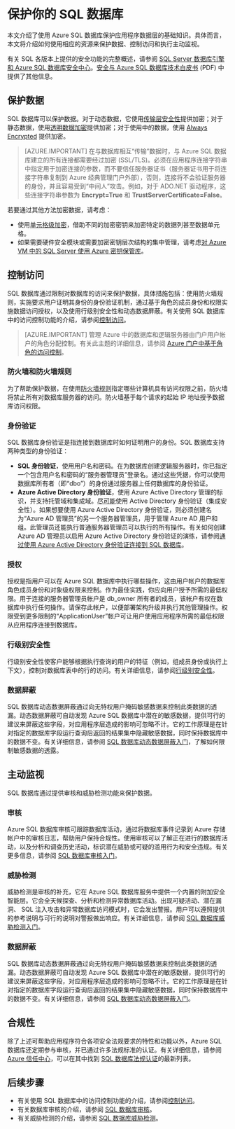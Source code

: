 <properties
    pageTitle="SQL 数据库安全概述 | Azure"
    description="了解有关 Azure SQL 数据库和 SQL Server 安全性的信息，包括云与本地 SQL Server 在身份验证、授权、连接安全性、加密和合规性方面的差异。"
    services="sql-database"
    documentationcenter=""
    author="tmullaney"
    manager="jhubbard"
    editor="" />
<tags
    ms.assetid="a012bb85-7fb4-4fde-a2fc-cf426c0a56bb"
    ms.service="sql-database"
    ms.custom="authentication and authorization"
    ms.devlang="NA"
    ms.topic="article"
    ms.tgt_pltfrm="NA"
    ms.workload="data-management"
    ms.date="02/01/2017"
    wacn.date="03/24/2017"
    ms.author="thmullan;jackr" />

# 保护你的 SQL 数据库

本文介绍了使用 Azure SQL 数据库保护应用程序数据层的基础知识。具体而言，本文将介绍如何使用相应的资源来保护数据、控制访问和执行主动监视。

有关 SQL 各版本上提供的安全功能的完整概述，请参阅 [SQL Server 数据库引擎和 Azure SQL 数据库安全中心](https://msdn.microsoft.com/zh-cn/library/bb510589)。[安全与 Azure SQL 数据库技术白皮书](https://download.microsoft.com/download/A/C/3/AC305059-2B3F-4B08-9952-34CDCA8115A9/Security_and_Azure_SQL_Database_White_paper.pdf) (PDF) 中提供了其他信息。

## 保护数据
SQL 数据库可以保护数据。对于动态数据，它使用[传输层安全性](https://support.microsoft.com/zh-cn/kb/3135244)提供加密；对于静态数据，使用[透明数据加密](http://go.microsoft.com/fwlink/?LinkId=526242)提供加密；对于使用中的数据，使用 [Always Encrypted](https://msdn.microsoft.com/zh-cn/library/mt163865.aspx) 提供加密。

> [AZURE.IMPORTANT]
在与数据库相互“传输”数据时，与 Azure SQL 数据库建立的所有连接都需要经过加密 (SSL/TLS)。必须在应用程序连接字符串中指定用于加密连接的参数，而不要信任服务器证书（服务器证书用于将连接字符串复制到 Azure 经典管理门户外部），否则，连接将不会验证服务器的身份，并且容易受到“中间人”攻击。例如，对于 ADO.NET 驱动程序，这些连接字符串参数为 **Encrypt=True** 和 **TrustServerCertificate=False**。

若要通过其他方法加密数据，请考虑：

* 使用[单元格级加密](https://msdn.microsoft.com/zh-cn/library/ms179331.aspx)，借助不同的加密密钥来加密特定的数据列甚至数据单元格。
* 如果需要硬件安全模块或需要加密密钥层次结构的集中管理，请考虑[对 Azure VM 中的 SQL Server 使用 Azure 密钥保管库](http://blogs.technet.com/b/kv/archive/2015/01/12/using-the-key-vault-for-sql-server-encryption.aspx)。

## 控制访问
SQL 数据库通过限制对数据库的访问来保护数据，具体措施包括：使用防火墙规则，实施要求用户证明其身份的身份验证机制，通过基于角色的成员身份和权限实施数据访问授权，以及使用行级别安全性和动态数据屏蔽。有关使用 SQL 数据库中的访问控制功能的介绍，请参阅[控制访问](/documentation/articles/sql-database-control-access/)。

> [AZURE.IMPORTANT]
管理 Azure 中的数据库和逻辑服务器由门户用户帐户的角色分配控制。有关此主题的详细信息，请参阅 [Azure 门户中基于角色的访问控制](/documentation/articles/role-based-access-control-configure/)。
>

### 防火墙和防火墙规则
为了帮助保护数据，在使用[防火墙规则](/documentation/articles/sql-database-firewall-configure/)指定哪些计算机具有访问权限之前，防火墙将禁止所有对数据库服务器的访问。防火墙基于每个请求的起始 IP 地址授予数据库访问权限。

### 身份验证
SQL 数据库身份验证是指连接到数据库时如何证明用户的身份。SQL 数据库支持两种类型的身份验证：

* **SQL 身份验证**，使用用户名和密码。在为数据库创建逻辑服务器时，你已指定一个包含用户名和密码的“服务器管理员”登录名。通过这些凭据，你可以使用数据库所有者（即“dbo”）的身份通过服务器上任何数据库的身份验证。
* **Azure Active Directory 身份验证**，使用 Azure Active Directory 管理的标识，并支持托管域和集成域。[尽可能](https://msdn.microsoft.com/zh-cn/library/ms144284.aspx)使用 Active Directory 身份验证（集成安全性）。如果想要使用 Azure Active Directory 身份验证，则必须创建名为“Azure AD 管理员”的另一个服务器管理员，用于管理 Azure AD 用户和组。此管理员还能执行普通服务器管理员可以执行的所有操作。有关如何创建 Azure AD 管理员以启用 Azure Active Directory 身份验证的演练，请参阅[通过使用 Azure Active Directory 身份验证连接到 SQL 数据库](/documentation/articles/sql-database-aad-authentication/)。

### 授权
授权是指用户可以在 Azure SQL 数据库中执行哪些操作，这由用户帐户的数据库角色成员身份和对象级权限来控制。作为最佳实践，你应向用户授予所需的最低权限。用于连接的服务器管理员帐户是 db\_owner 所有者的成员，该帐户有权在数据库中执行任何操作。请保存此帐户，以便部署架构升级并执行其他管理操作。权限受到更多限制的“ApplicationUser”帐户可让用户使用应用程序所需的最低权限从应用程序连接到数据库。

### 行级别安全性
行级别安全性使客户能够根据执行查询的用户的特征（例如，组成员身份或执行上下文），控制对数据库表中的行的访问。有关详细信息，请参阅[行级别安全性](https://msdn.microsoft.com/zh-cn/library/dn765131)。

### 数据屏蔽 
SQL 数据库动态数据屏蔽通过向无特权用户掩码敏感数据来控制此类数据的透漏。动态数据屏蔽可自动发现 Azure SQL 数据库中潜在的敏感数据，提供可行的建议来屏蔽这些字段，对应用程序层造成的影响可忽略不计。它的工作原理是在针对指定的数据库字段运行查询后返回的结果集中隐藏敏感数据，同时保持数据库中的数据不变。有关详细信息，请参阅 [SQL 数据库动态数据屏蔽入门](/documentation/articles/sql-database-dynamic-data-masking-get-started/)，了解如何限制敏感数据的透露。

## 主动监视
SQL 数据库通过提供审核和威胁检测功能来保护数据。

### 审核
Azure SQL 数据库审核可跟踪数据库活动，通过将数据库事件记录到 Azure 存储帐户中的审核日志，帮助用户保持合规性。使用审核可以了解正在进行的数据库活动，以及分析和调查历史活动，标识潜在威胁或可疑的滥用行为和安全违规。有关更多信息，请参阅 [SQL 数据库审核入门](/documentation/articles/sql-database-auditing/)。

### 威胁检测
威胁检测是审核的补充，它在 Azure SQL 数据库服务中提供一个内置的附加安全智能层。它会全天候探查、分析和检测异常数据库活动。出现可疑活动、潜在漏洞、 SQL 注入攻击和异常数据库访问模式时，它会发出警报。用户可以遵照提供的参考说明与可行的说明对警报做出响应。有关详细信息，请参阅 [SQL 数据库威胁检测入门](/documentation/articles/sql-database-threat-detection/)。
 
### 数据屏蔽 
SQL 数据库动态数据屏蔽通过向无特权用户掩码敏感数据来控制此类数据的透漏。动态数据屏蔽可自动发现 Azure SQL 数据库中潜在的敏感数据，提供可行的建议来屏蔽这些字段，对应用程序层造成的影响可忽略不计。它的工作原理是在针对指定的数据库字段运行查询后返回的结果集中隐藏敏感数据，同时保持数据库中的数据不变。有关详细信息，请参阅 [SQL 数据库动态数据屏蔽入门](/documentation/articles/sql-database-dynamic-data-masking-get-started/)。
 
## 合规性
除了上述可帮助应用程序符合各项安全法规要求的特性和功能以外，Azure SQL 数据库还定期参与审核，并已通过许多法规标准的认证。有关详细信息，请参阅 [Azure 信任中心](https://www.trustcenter.cn/)，可以在其中找到 [SQL 数据库法规认证](https://www.trustcenter.cn/zh-cn/compliance/default.html)的最新列表。

## 后续步骤

- 有关使用 SQL 数据库中的访问控制功能的介绍，请参阅[控制访问](/documentation/articles/sql-database-control-access/)。
- 有关数据库审核的介绍，请参阅 [SQL 数据库审核](/documentation/articles/sql-database-auditing/)。
- 有关威胁检测的介绍，请参阅 [SQL 数据库威胁检测](/documentation/articles/sql-database-threat-detection/)。

<!---HONumber=Mooncake_0320_2017-->
<!--Update_Description: clean duplicated contents-->